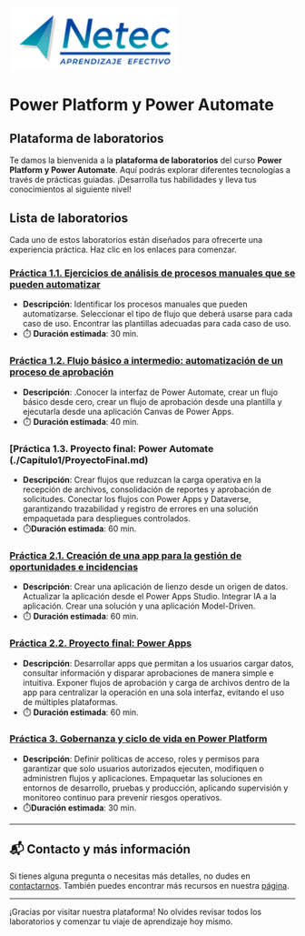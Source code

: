 <img src="images/neteclogo.png" alt="logo" width="300"/>

# Power Platform y Power Automate

## Plataforma de laboratorios

Te damos la bienvenida a la **plataforma de laboratorios** del curso **Power Platform y Power Automate**. Aquí podrás explorar diferentes tecnologías a través de prácticas guiadas. ¡Desarrolla tus habilidades y lleva tus conocimientos al siguiente nivel!

## Lista de laboratorios

Cada uno de estos laboratorios están diseñados para ofrecerte una experiencia práctica. Haz clic en los enlaces para comenzar.

### [Práctica 1.1. Ejercicios de análisis de procesos manuales que se pueden automatizar](./Capítulo1/Lab1-1.md) 
- **Descripción**: Identificar los procesos manuales que pueden automatizarse. Seleccionar el tipo de flujo que deberá usarse para cada caso de uso. Encontrar las plantillas adecuadas para cada caso de uso.
- ⏱️ **Duración estimada**: 30 min.

### [Práctica 1.2. Flujo básico a intermedio: automatización de un proceso de aprobación](./Capítulo1/Lab1-2.md)
- **Descripción**: .Conocer la interfaz de Power Automate, crear un flujo básico desde cero, crear un flujo de aprobación desde una plantilla y ejecutarla desde una aplicación Canvas de Power Apps. 
- ⏱️ **Duración estimada**: 40 min.

### [Práctica 1.3. Proyecto final: Power Automate (./Capítulo1/ProyectoFinal.md)
- **Descripción**: Crear flujos que reduzcan la carga operativa en la recepción de archivos, consolidación de reportes y aprobación de solicitudes. Conectar los flujos con Power Apps y Dataverse, garantizando trazabilidad y registro de errores en una solución empaquetada para despliegues controlados.
- ⏱️**Duración estimada**: 60 min.

### [Práctica 2.1. Creación de una app para la gestión de oportunidades e incidencias](./Capítulo2/Lab2-1.md) 
- **Descripción**: Crear una aplicación de lienzo desde un origen de datos. Actualizar la aplicación desde el Power Apps Studio. Integrar IA a la aplicación. Crear una solución y una aplicación Model-Driven.
- ⏱️ **Duración estimada**: 60 min.

### [Práctica 2.2. Proyecto final: Power Apps](./Capítulo2/ProyectoFinal.md)
- **Descripción**: Desarrollar apps que permitan a los usuarios cargar datos, consultar información y disparar aprobaciones de manera simple e intuitiva. Exponer flujos de aprobación y carga de archivos dentro de la app para centralizar la operación en una sola interfaz, evitando el uso de múltiples plataformas.
- ⏱️ **Duración estimada**: 60 min.

### [Práctica 3. Gobernanza y ciclo de vida en Power Platform](./Capítulo3/ProyectoFinal.md)
- **Descripción**: Definir políticas de acceso, roles y permisos para garantizar que solo usuarios autorizados ejecuten, modifiquen o administren flujos y aplicaciones. Empaquetar las soluciones en entornos de desarrollo, pruebas y producción, aplicando supervisión y monitoreo continuo para prevenir riesgos operativos.
- ⏱️**Duración estimada**: 30 min.

---

## 📬 **Contacto y más información**

Si tienes alguna pregunta o necesitas más detalles, no dudes en [contactarnos](mailto:soporte@netec.com). También puedes encontrar más recursos en nuestra [página](https://netec.com).

---

¡Gracias por visitar nuestra plataforma! No olvides revisar todos los laboratorios y comenzar tu viaje de aprendizaje hoy mismo.





